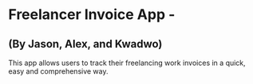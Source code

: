 # Freelancer Invoice App - 
(By Jason, Alex, and Kwadwo)
-----------------
This app allows users to track their freelancing work invoices in a quick, easy and comprehensive way. 
